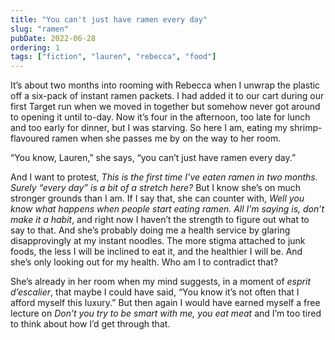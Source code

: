```yaml
---
title: "You can't just have ramen every day"
slug: "ramen"
pubDate: 2022-06-28
ordering: 1
tags: ["fiction", "lauren", "rebecca", "food"]
---
```


<span class="small-caps">It’s about two months</span> into rooming with Rebecca when I unwrap the plastic off a six-pack of instant ramen packets. I had added it to our cart during our first Target run when we moved in together but somehow never got around to opening it until to-day. Now it’s four in the afternoon, too late for lunch and too early for dinner, but I was starving. So here I am, eating my shrimp-flavoured ramen when she passes me by on the way to her room.

“You know, Lauren,” she says, “you can’t just have ramen every day.”

And I want to protest, _This is the first time I’ve eaten ramen in two months. Surely “every day” is a bit of a stretch here?_ But I know she’s on much stronger grounds than I am. If I say that, she can counter with, _Well you know what happens when people start eating ramen. All I’m saying is, don’t make it a habit_, and right now I haven’t the strength to figure out what to say to that. And she’s probably doing me a health service by glaring disapprovingly at my instant noodles. The more stigma attached to junk foods, the less I will be inclined to eat it, and the healthier I will be. And she’s only looking out for my health. Who am I to contradict that?

She’s already in her room when my mind suggests, in a moment of _esprit d’escalier_, that maybe I could have said, “You know it’s not often that I afford myself this luxury.” But then again I would have earned myself a free lecture on _Don’t you try to be smart with me, you eat meat_ and I’m too tired to think about how I’d get through that.